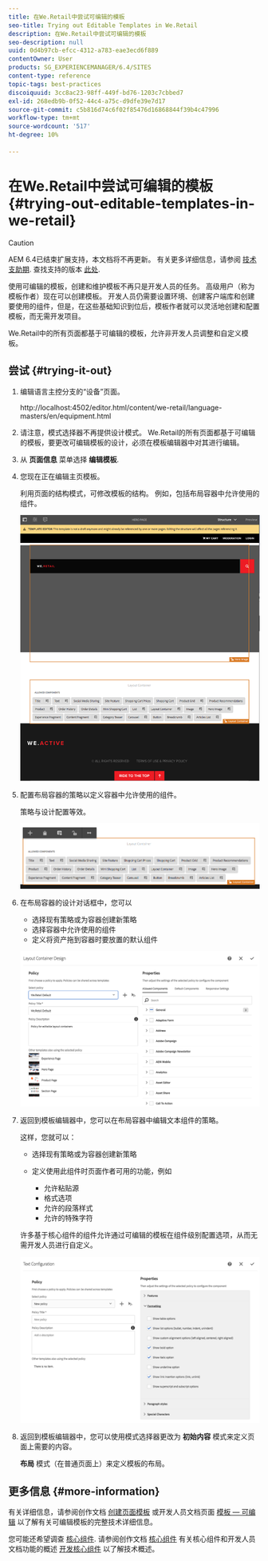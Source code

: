 ```yaml
---
title: 在We.Retail中尝试可编辑的模板
seo-title: Trying out Editable Templates in We.Retail
description: 在We.Retail中尝试可编辑的模板
seo-description: null
uuid: 0d4b97cb-efcc-4312-a783-eae3ecd6f889
contentOwner: User
products: SG_EXPERIENCEMANAGER/6.4/SITES
content-type: reference
topic-tags: best-practices
discoiquuid: 3cc8ac23-98ff-449f-bd76-1203c7cbbed7
exl-id: 268edb9b-0f52-44c4-a75c-d9dfe39e7d17
source-git-commit: c5b816d74c6f02f85476d16868844f39b4c47996
workflow-type: tm+mt
source-wordcount: '517'
ht-degree: 10%

---
```


# 在We.Retail中尝试可编辑的模板{#trying-out-editable-templates-in-we-retail}

>[!CAUTION]
>
>AEM 6.4已结束扩展支持，本文档将不再更新。 有关更多详细信息，请参阅 [技术支助期](https://helpx.adobe.com/cn/support/programs/eol-matrix.html). 查找支持的版本 [此处](https://experienceleague.adobe.com/docs/).

使用可编辑的模板，创建和维护模板不再只是开发人员的任务。 高级用户（称为模板作者）现在可以创建模板。 开发人员仍需要设置环境、创建客户端库和创建要使用的组件，但是，在这些基础知识到位后，模板作者就可以灵活地创建和配置模板，而无需开发项目。 

We.Retail中的所有页面都基于可编辑的模板，允许非开发人员调整和自定义模板。

## 尝试 {#trying-it-out}

1. 编辑语言主控分支的“设备”页面。

   http://localhost:4502/editor.html/content/we-retail/language-masters/en/equipment.html

1. 请注意，模式选择器不再提供设计模式。 We.Retail的所有页面都基于可编辑的模板，要更改可编辑模板的设计，必须在模板编辑器中对其进行编辑。
1. 从 **页面信息** 菜单选择 **编辑模板**.
1. 您现在正在编辑主页模板。

   利用页面的结构模式，可修改模板的结构。 例如，包括布局容器中允许使用的组件。

   ![chlimage_1-138](assets/chlimage_1-138.png)

1. 配置布局容器的策略以定义容器中允许使用的组件。

   策略与设计配置等效。

   ![chlimage_1-139](assets/chlimage_1-139.png)

1. 在布局容器的设计对话框中，您可以

   * 选择现有策略或为容器创建新策略
   * 选择容器中允许使用的组件
   * 定义将资产拖到容器时要放置的默认组件

   ![chlimage_1-140](assets/chlimage_1-140.png)

1. 返回到模板编辑器中，您可以在布局容器中编辑文本组件的策略。

   这样，您就可以：

   * 选择现有策略或为容器创建新策略
   * 定义使用此组件时页面作者可用的功能，例如

      * 允许粘贴源
      * 格式选项
      * 允许的段落样式
      * 允许的特殊字符

   许多基于核心组件的组件允许通过可编辑的模板在组件级别配置选项，从而无需开发人员进行自定义。

   ![chlimage_1-141](assets/chlimage_1-141.png)

1. 返回到模板编辑器中，您可以使用模式选择器更改为 **初始内容** 模式来定义页面上需要的内容。

   **布局** 模式（在普通页面上）来定义模板的布局。

## 更多信息 {#more-information}

有关详细信息，请参阅创作文档 [创建页面模板](/help/sites-authoring/templates.md) 或开发人员文档页面 [模板 — 可编辑](/help/sites-developing/page-templates-editable.md) 以了解有关可编辑模板的完整技术详细信息。

您可能还希望调查 [核心组件](/help/sites-developing/we-retail-core-components.md). 请参阅创作文档 [核心组件](https://experienceleague.adobe.com/docs/experience-manager-core-components/using/introduction.html?lang=zh-Hans) 有关核心组件和开发人员文档功能的概述 [开发核心组件](https://helpx.adobe.com/experience-manager/core-components/using/developing.html) 以了解技术概述。
